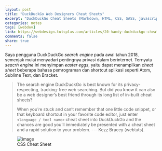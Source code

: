 ```yaml
---
layout: post
title: "DuckDuckGo Web Designers Cheat Sheets"
excerpt: "DuckDuckGo Cheat Sheets (Markdown, HTML, CSS, SASS, javascript, jquery, npm, sublime text, atom, brackets)"
categories: notes
tags: [webdev]
link: https://webdesign.tutsplus.com/articles/20-handy-duckduckgo-cheat-sheets-for-web-designers--cms-30362
comments: false
share: true
---
```


Saya pengguna DuckDuckGo *search engine* pada awal tahun 2018, semenjak mulai menyadari pentingnya privasi dalam berinternet. Ternyata *seacrh engine* ini menyimpan *easter eggs*, yaitu dapat menampilkan *cheat sheet* beberapa bahasa pemrograman dan shortcut aplikasi seperti Atom, Sublime Text, dan Bracket.

> The search engine DuckDuckGo is best known for its privacy-respecting, tracking-free web searching. But did you know it can also be a web designer’s best friend through its long list of in-built cheat sheets?
> 
> When you’re stuck and can’t remember that one little code snippet, or that keyboard shortcut in your favorite code editor, just enter ```<language / tool name>``` cheat sheet into DuckDuckGo and the chances are good you’ll immediately be presented with a cheat sheet and a rapid solution to your problem.
> --- Kezz Bracey (webtuts).

<figure>
  <img src="https://cms-assets.tutsplus.com/uploads/users/53/posts/30362/image/css.png" alt="image">
  <figcaption>CSS Cheat Sheet</figcaption>
</figure>
